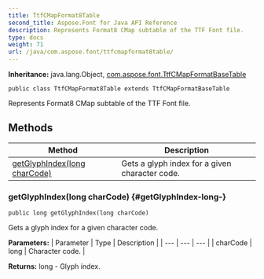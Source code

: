 ```yaml
---
title: TtfCMapFormat8Table
second_title: Aspose.Font for Java API Reference
description: Represents Format8 CMap subtable of the TTF Font file.
type: docs
weight: 71
url: /java/com.aspose.font/ttfcmapformat8table/
---
```

**Inheritance:**
java.lang.Object, [com.aspose.font.TtfCMapFormatBaseTable](../../com.aspose.font/ttfcmapformatbasetable)
```
public class TtfCMapFormat8Table extends TtfCMapFormatBaseTable
```

Represents Format8 CMap subtable of the TTF Font file.
## Methods

| Method | Description |
| --- | --- |
| [getGlyphIndex(long charCode)](#getGlyphIndex-long-) | Gets a glyph index for a given character code. |
### getGlyphIndex(long charCode) {#getGlyphIndex-long-}
```
public long getGlyphIndex(long charCode)
```


Gets a glyph index for a given character code.

**Parameters:**
| Parameter | Type | Description |
| --- | --- | --- |
| charCode | long | Character code. |

**Returns:**
long - Glyph index.
